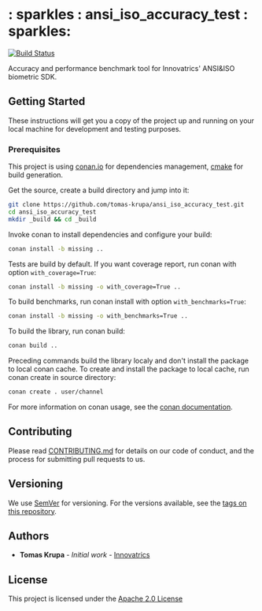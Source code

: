 # : sparkles : ansi_iso_accuracy_test : sparkles:

[![Build Status](http://sdk-jenkins-1u/view/Jobs/job/IEngine/job/ANSI-ISO%20Accuracy%20Test/job/master/badge/icon)](http://sdk-jenkins-1u/view/Jobs/job/IEngine/job/ANSI-ISO%20Accuracy%20Test/job/master/)

Accuracy and performance benchmark tool for Innovatrics' ANSI&ISO biometric SDK.

## Getting Started

These instructions will get you a copy of the project up and running on your
local machine for development and testing purposes.

### Prerequisites

This project is using [conan.io](https://docs.conan.io/en/latest/) for
dependencies management, [cmake](https://cmake.org/cmake/help/latest/) for build
generation.

Get the source, create a build directory and jump into it:

```bash
git clone https://github.com/tomas-krupa/ansi_iso_accuracy_test.git
cd ansi_iso_accuracy_test
mkdir _build && cd _build
```

Invoke conan to install dependencies and configure your build:

```bash
conan install -b missing ..
```

Tests are build by default. If you want coverage report, run conan with option
`with_coverage=True`:

```bash
conan install -b missing -o with_coverage=True ..
```

To build benchmarks, run conan install with option `with_benchmarks=True`:

```bash
conan install -b missing -o with_benchmarks=True ..
```

To build the library, run conan build:

```bash
conan build ..
```

Preceding commands build the library localy and don't install the package to
local conan cache. To create and install the package to local cache, run conan
create in source directory:

```bash
conan create . user/channel
```

For more information on conan usage, see the [conan
documentation](https://docs.conan.io/en/latest/).

## Contributing

Please read
[CONTRIBUTING.md](https://gist.github.com/PurpleBooth/b24679402957c63ec426) for
details on our code of conduct, and the process for submitting pull requests to
us.

## Versioning

We use [SemVer](http://semver.org/) for versioning. For the versions available,
see the [tags on this repository](https://github.com/your/project/tags).

## Authors

* **Tomas Krupa** - *Initial work* -
  [Innovatrics](https://git.ba.innovatrics.net/users/tomas.krupa)

## License

This project is licensed under the [Apache 2.0 License](./LICENSE)
